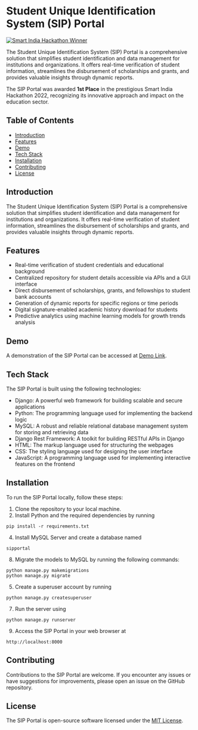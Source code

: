 # Student Unique Identification System (SIP) Portal

[![Smart India Hackathon Winner](https://img.shields.io/badge/Smart%20India%20Hackathon-1st%20Place-brightgreen)](https://www.sih.gov.in/)

The Student Unique Identification System (SIP) Portal is a comprehensive solution that simplifies student identification and data management for institutions and organizations. It offers real-time verification of student information, streamlines the disbursement of scholarships and grants, and provides valuable insights through dynamic reports.

The SIP Portal was awarded **1st Place** in the prestigious Smart India Hackathon 2022, recognizing its innovative approach and impact on the education sector.

## Table of Contents

- [Introduction](#introduction)
- [Features](#features)
- [Demo](#demo)
- [Tech Stack](#tech-stack)
- [Installation](#installation)
- [Contributing](#contributing)
- [License](#license)

## Introduction

The Student Unique Identification System (SIP) Portal is a comprehensive solution that simplifies student identification and data management for institutions and organizations. It offers real-time verification of student information, streamlines the disbursement of scholarships and grants, and provides valuable insights through dynamic reports.

## Features

- Real-time verification of student credentials and educational background
- Centralized repository for student details accessible via APIs and a GUI interface
- Direct disbursement of scholarships, grants, and fellowships to student bank accounts
- Generation of dynamic reports for specific regions or time periods
- Digital signature-enabled academic history download for students
- Predictive analytics using machine learning models for growth trends analysis

## Demo

A demonstration of the SIP Portal can be accessed at [Demo Link](https://link.ashwinr.dev/sihvideo).

## Tech Stack

The SIP Portal is built using the following technologies:

- Django: A powerful web framework for building scalable and secure applications
- Python: The programming language used for implementing the backend logic
- MySQL: A robust and reliable relational database management system for storing and retrieving data
- Django Rest Framework: A toolkit for building RESTful APIs in Django
- HTML: The markup language used for structuring the webpages
- CSS: The styling language used for designing the user interface
- JavaScript: A programming language used for implementing interactive features on the frontend

## Installation

To run the SIP Portal locally, follow these steps:

1. Clone the repository to your local machine.
2. Install Python and the required dependencies by running 
```
pip install -r requirements.txt
```
4. Install MySQL Server and create a database named 
```
sipportal
```
8. Migrate the models to MySQL by running the following commands:
```
python manage.py makemigrations
python manage.py migrate
```
5. Create a superuser account by running 
```
python manage.py createsuperuser
```
7. Run the server using
```
python manage.py runserver
```
9. Access the SIP Portal in your web browser at
```
http://localhost:8000
```
## Contributing

Contributions to the SIP Portal are welcome. If you encounter any issues or have suggestions for improvements, please open an issue on the GitHub repository.

## License

The SIP Portal is open-source software licensed under the [MIT License](LICENSE).
